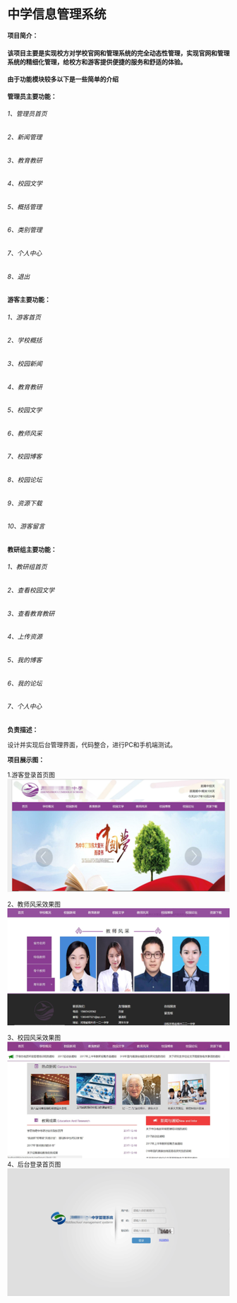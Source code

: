# 中学信息管理系统
**项目简介：**
####  该项目主要是实现校方对学校官网和管理系统的完全动态性管理，实现官网和管理系统的精细化管理，给校方和游客提供便捷的服务和舒适的体验。
#### 由于功能模块较多以下是一些简单的介绍

**管理员主要功能：**

###### 1、管理员首页
###### 2、新闻管理
###### 3、教育教研
###### 4、校园文学
###### 5、概括管理
###### 6、类别管理
###### 7、个人中心
###### 8、退出

**游客主要功能：**

###### 1、游客首页
###### 2、学校概括
###### 3、校园新闻
###### 4、教育教研
###### 5、校园文学
###### 6、教师风采
###### 7、校园博客
###### 8、校园论坛
###### 9、资源下载
###### 10、游客留言

**教研组主要功能：**

###### 1、教研组首页
###### 2、查看校园文学
###### 3、查看教育教研
###### 4、上传资源
###### 5、我的博客
###### 6、我的论坛
###### 7、个人中心

**负责描述：**

设计并实现后台管理界面，代码整合，进行PC和手机端测试。

**项目展示图：**

1.游客登录首页图
![登录页](https://github.com/new2018ellen/project-img/blob/master/middleschool/index.png)

2、教师风采效果图
![教师风采](https://github.com/new2018ellen/project-img/blob/master/middleschool/2.jpg)

3、校园风采效果图
![校园风采](https://github.com/new2018ellen/project-img/blob/master/middleschool/3.jpg)
4、后台登录首页图
![后台首页](https://github.com/new2018ellen/project-img/blob/master/middleschool/login.png)


